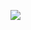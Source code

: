 <a href="https://opgc.me/#/users/HyeonMunJeong" target="_blank"><img src="https://api.opgc.me/githubs/users/HyeonMunJeong/tag/?theme=basic" /></a>
